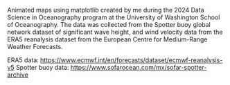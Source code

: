 Animated maps using matplotlib created by me during the 2024 Data Science in Oceanography program at the University of Washington School of Oceanography. The data was collected from the Spotter buoy global network dataset
of significant wave height, and wind velocity data from the ERA5 reanalysis dataset from the European Centre for Medium-Range Weather Forecasts.

ERA5 data: https://www.ecmwf.int/en/forecasts/dataset/ecmwf-reanalysis-v5
Spotter buoy data: https://www.sofarocean.com/mx/sofar-spotter-archive
